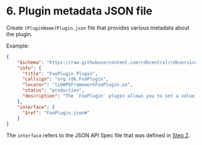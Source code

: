 # 6. Plugin metadata JSON file

Create `(PluginName)Plugin.json` file that provides various metadata about the plugin.

Example:
```JSON
{
    "$schema": "https://raw.githubusercontent.com/rdkcentral/rdkservices/main/Tools/json_generator/schemas/plugin.schema.json",
    "info": {
      "title": "FooPlugin Plugin",
      "callsign": "org.rdk.FooPlugin",
      "locator": "libWPEFrameworkFooPlugin.so",
      "status": "production",
      "description": "The `FooPlugin` plugin allows you to set a value and notify changes to the value"
    },
    "interface": {
      "$ref": "FooPlugin.json#"
    }
}
```

The `interface` refers to the JSON API Spec file that was defined in [Step 2](developerguide/PluginJSONfile.md).